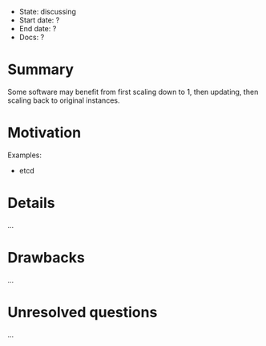 - State: discussing
- Start date: ?
- End date: ?
- Docs: ?

# Summary

Some software may benefit from first scaling down to 1, then updating, then scaling back to original instances.

# Motivation

Examples:

- etcd

# Details

...

# Drawbacks

...

# Unresolved questions

...
